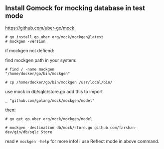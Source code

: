 ## Install Gomock for mocking database in test mode

https://github.com/uber-go/mock

```
# go install go.uber.org/mock/mockgen@latest
# mockgen -version
```
if mockgen not defiend:

find mockgen path in your system:

```
# find / -name mockgen
"/home/docker/go/bin/mockgen"

# cp /home/docker/go/bin/mockgen /usr/local/bin/
```

use mock in db/sqlc/store.go add this to import

```
_ "github.com/golang/mock/mockgen/model"
```

then:
```
# go get go.uber.org/mock/mockgen/model

# mockgen -destination db/mock/store.go github.com/farshan-dev/gin/db/sqlc Store

```
read ```# mockgen -help``` for more info! i use Reflect mode in above command.



